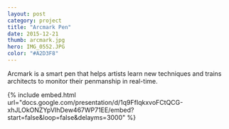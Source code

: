 ```yaml
---
layout: post
category: project
title: "Arcmark Pen"
date: 2015-12-21
thumb: arcmark.jpg
hero: IMG_0552.JPG
color: "#A2D3F8"
---
```


Arcmark is a smart pen that helps artists learn new techniques and trains architects to monitor their penmanship in real-time.

{% include embed.html url="docs.google.com/presentation/d/1q9FfIqkxvoFCtQCG-xhJLOkONZYpVIhDew467WP71EE/embed?start=false&loop=false&delayms=3000" %}
